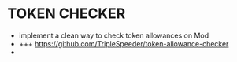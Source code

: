 # TOKEN CHECKER
- implement a clean way to check token allowances on Mod
- +++ https://github.com/TripleSpeeder/token-allowance-checker
- 
